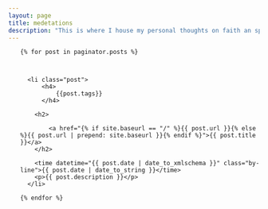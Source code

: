 ```yaml
---
layout: page
title: medetations
description: "This is where I house my personal thoughts on faith an spirituality. I hope it encourages you on your journey to complete life victory."
---
```

<!-- Posts -->
<link rel="canonical" href="{{ site.url }}{{site.baseurl}}{{ page.url }}" />

<ul id="posts">

	{% for post in paginator.posts %}



	  <li class="post">
          <h4>
              {{post.tags}}
          </h4>

	  	<h2>

			<a href="{% if site.baseurl == "/" %}{{ post.url }}{% else %}{{ post.url | prepend: site.baseurl }}{% endif %}">{{ post.title }}</a>
		</h2>

	  	<time datetime="{{ post.date | date_to_xmlschema }}" class="by-line">{{ post.date | date_to_string }}</time>
	  	<p>{{ post.description }}</p>
	  </li>

    {% endfor %}

</ul>
